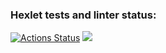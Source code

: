 ### Hexlet tests and linter status:
[![Actions Status](https://github.com/viktor-osin/php-project-45/workflows/hexlet-check/badge.svg)](https://github.com/viktor-osin/php-project-45/actions)
<a href="https://codeclimate.com/github/viktor-osin/php-project-45/maintainability"><img src="https://api.codeclimate.com/v1/badges/737730f6330986aa6ed6/maintainability" /></a>
